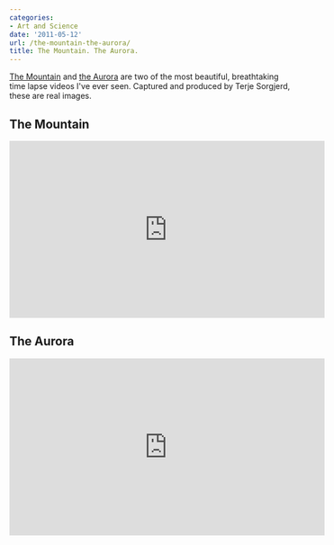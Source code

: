 ```yaml
---
categories:
- Art and Science
date: '2011-05-12'
url: /the-mountain-the-aurora/
title: The Mountain. The Aurora.
---
```


<a href="http://vimeo.com/22439234">The Mountain</a> and <a href="http://vimeo.com/21294655">the Aurora</a> are two of the most beautiful, breathtaking time lapse videos I've ever seen. Captured and produced by Terje Sorgjerd, these are real images.

<h2>The Mountain</h2>

<p align="center"><iframe src="https://player.vimeo.com/video/22439234" width="560" height="315" frameborder="0"></iframe></p>

<h2>The Aurora</h2>

<p align="center"><iframe src="https://player.vimeo.com/video/21294655" width="560" height="315" frameborder="0"></iframe></p>
